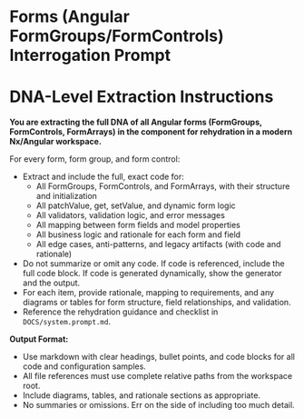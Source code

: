 # Forms (Angular FormGroups/FormControls) Interrogation Prompt

# DNA-Level Extraction Instructions

**You are extracting the full DNA of all Angular forms (FormGroups, FormControls, FormArrays) in the component for rehydration in a modern Nx/Angular workspace.**


For every form, form group, and form control:
- Extract and include the full, exact code for:
	- All FormGroups, FormControls, and FormArrays, with their structure and initialization
	- All patchValue, get, setValue, and dynamic form logic
	- All validators, validation logic, and error messages
	- All mapping between form fields and model properties
	- All business logic and rationale for each form and field
	- All edge cases, anti-patterns, and legacy artifacts (with code and rationale)
- Do not summarize or omit any code. If code is referenced, include the full code block. If code is generated dynamically, show the generator and the output.
- For each item, provide rationale, mapping to requirements, and any diagrams or tables for form structure, field relationships, and validation.
- Reference the rehydration guidance and checklist in `DOCS/system.prompt.md`.

**Output Format:**
- Use markdown with clear headings, bullet points, and code blocks for all code and configuration samples.
- All file references must use complete relative paths from the workspace root.
- Include diagrams, tables, and rationale sections as appropriate.
- No summaries or omissions. Err on the side of including too much detail.
